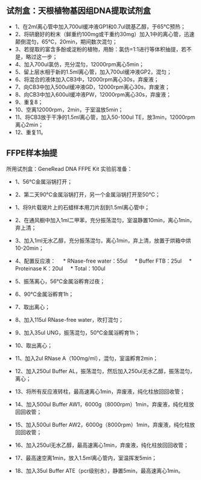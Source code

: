 
## 试剂盒：天根植物基因组DNA提取试剂盒
* 1、在2ml离心管中加入700ul缓冲液GP1和0.7ul巯基乙醇，于65℃预热；
* 2、将研磨好的粉末（鲜重约100mg或干重约30mg）加入1中的离心管，迅速颠倒混匀，65℃，20min，期间数次混匀；
* 3、若提取的富含多酚或淀粉的植物，用酚：氯仿=1:1进行等体积抽提，若不是，略过这一步；
* 4、加入700ul氯仿，充分混匀，12000rpm离心5min；
* 5、留上层水相于新的1.5ml离心管，加入700ul缓冲液GP2，混匀；
* 6、将混合的液体加入CB3中，12000rpm离心30s，弃废液；
* 7、向CB3中加入500ul缓冲液GD，12000rpm离心30s，弃废液；
* 8、向CB3中加入600ul缓冲液PW，12000rpm离心30s，弃废液；
* 9、重复8；
* 10、空离12000rpm，2min，于室温放5min；
* 11、将CB3放于干净的1.5ml离心管，加入50-100ul TE，放3min，12000rpm离心2min；
* 12、重复11。

## FFPE样本抽提
所用试剂盒：GeneRead DNA FFPE Kit
实验前准备：
 * 1、56℃金属浴锅打开；
 * 2、第二天90℃金属浴锅打开，另一个金属浴锅打开至50℃；
 
* 1、将9片载玻片上的石蜡样本用刀片刮到1.5ml离心管中；
* 2、在通风橱中加入1ml二甲苯，充分振荡混匀，室温静置10min，离心1min，弃上清；
* 3、加入1ml无水乙醇，充分振荡混匀，离心1min，弃上清，放置于烘箱中烘10-20min；
* 4、配置反应液：
     * RNase-free water：55ul
     * Buffer FTB：25ul
     * Proteinase K：20ul
     * Total：100ul
     
* 5、振荡离心，56℃金属浴孵育过夜；
* 6、90℃金属浴孵育1h；
* 7、取出离心；
* 8、加入115ul RNase-free water，吹打混匀；
* 9、加入35ul UNG，振荡混匀，50℃金属浴孵育1h；
* 10、取出离心；
* 11、加入2ul RNase A（100mg/ml），混匀，室温孵育2min；
* 12、加入250ul Buffer AL，振荡混匀，然后加入250ul无水乙醇，振荡混匀，离心；
* 13、将所有反应液转柱，最高速离心1min，弃废液，纯化柱放回回收管；
* 14、加入500ul Buffer AW1，6000g（8000rpm）1min，弃废液，纯化柱放回回收管；
* 15、加入500ul Buffer AW2，6000g（8000rpm）1min，弃废液，纯化柱放回回收管；
* 16、加入250ul无水乙醇，最高速离心1min，弃废液，纯化柱放回回收管；
* 17、最高速空离1min，放入1.5ml离心管内，室温挥发5min；
* 18、加入35ul Buffer ATE（pcr级别水），静置5min，最高速离心1min。
 
 
 
 
 
 
 
 
 
 
 
 
 
 
 
 
 
 
 
 
 
 
 
 
 
 
 
 
 
 
 
 
